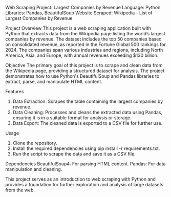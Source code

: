 Web Scraping Project: Largest Companies by Revenue
Language: Python
Libraries: Pandas, BeautifulSoup
Website Scraped: Wikipedia - List of Largest Companies by Revenue

Project Overview
This project is a web scraping application built with Python that extracts data from the Wikipedia page listing the world’s largest companies by revenue. The dataset includes the top 50 companies based on consolidated revenue, as reported in the Fortune Global 500 rankings for 2024. The companies span various industries and regions, including North America, Asia, and Europe, with annual revenues exceeding $130 billion.

Objective
The primary goal of this project is to scrape and clean data from the Wikipedia page, providing a structured dataset for analysis. The project demonstrates how to use Python's BeautifulSoup and Pandas libraries to extract, parse, and manipulate HTML content.

Features
1. Data Extraction: Scrapes the table containing the largest companies by revenue.
2. Data Cleaning: Processes and cleans the extracted data using Pandas, ensuring it is in a suitable format for analysis or storage.
3. Data Export: The cleaned data is exported to a CSV file for further use.
   
Usage
1. Clone the repository.
2. Install the required dependencies using pip install -r requirements.txt.
3. Run the script to scrape the data and save it as a CSV file.
   
Dependencies
BeautifulSoup4: For parsing HTML content.
Pandas: For data manipulation and cleaning.

This project serves as an introduction to web scraping with Python and provides a foundation for further exploration and analysis of large datasets from the web.

